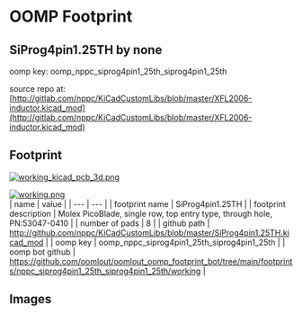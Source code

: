 # OOMP Footprint  
## SiProg4pin1.25TH  by none  
  
oomp key: oomp_nppc_siprog4pin1_25th_siprog4pin1_25th  
  
source repo at: [http://gitlab.com/nppc/KiCadCustomLibs/blob/master/XFL2006-inductor.kicad_mod](http://gitlab.com/nppc/KiCadCustomLibs/blob/master/XFL2006-inductor.kicad_mod)  
## Footprint  
  
[![working_kicad_pcb_3d.png](working_kicad_pcb_3d_600.png)](working_kicad_pcb_3d.png)  
  
[![working.png](working_600.png)](working.png)  
| name | value | 
| --- | --- | 
| footprint name | SiProg4pin1.25TH | 
| footprint description | Molex PicoBlade, single row, top entry type, through hole, PN:53047-0410 | 
| number of pads | 8 | 
| github path | http://github.com/nppc/KiCadCustomLibs/blob/master/SiProg4pin1.25TH.kicad_mod | 
| oomp key | oomp_nppc_siprog4pin1_25th_siprog4pin1_25th | 
| oomp bot github | https://github.com/oomlout/oomlout_oomp_footprint_bot/tree/main/footprints/nppc_siprog4pin1_25th_siprog4pin1_25th/working | 
## Images  
